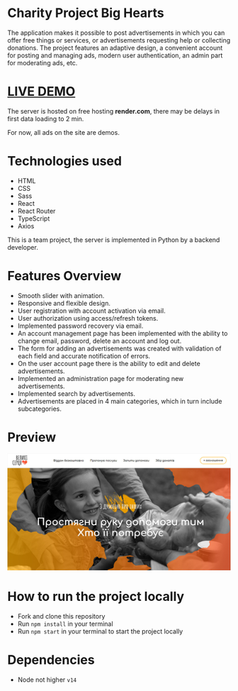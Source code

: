 # Charity Project Big Hearts
<p>The application makes it possible to post advertisements in which you can offer free things or services, or advertisements requesting help or collecting donations. The project features an adaptive design, a convenient account for posting and managing ads, modern user authentication, an admin part for moderating ads, etc.</p>

# [LIVE DEMO](https://velyki-sertsia.pp.ua/)
<p>The server is hosted on free hosting <b>render.com</b>, there may be delays in first data loading to 2 min.</p>
<p>For now, all ads on the site are demos.</p>

# Technologies used

<ul>
  <li>HTML</li>
  <li>CSS</li>
  <li>Sass</li>
  <li>React</li>
  <li>React Router</li>
  <li>TypeScript</li>
  <li>Axios</li>
</ul>

<p>This is a team project, the server is implemented in Python by a backend developer.</p>

# Features Overview

<ul>
  <li>Smooth slider with animation.</li>
  <li>Responsive and flexible design.</li>
  <li>User registration with account activation via email.</li>
  <li>User authorization using access/refresh tokens.</li>
  <li>Implemented password recovery via email.</li>
  <li>An account management page has been implemented with the ability to change email, password, delete an account and log out.</li>
  <li>The form for adding an advertisements was created with validation of each field and accurate notification of errors.</li>
  <li>On the user account page there is the ability to edit and delete advertisements.</li>
  <li>Implemented an administration page for moderating new advertisements.</li>
  <li>Implemented search by advertisements.</li>
  <li>Advertisements are placed in 4 main categories, which in turn include subcategories.</li>
</ul>

# Preview

<p align="center">
  <img src="https://github.com/vlkzmn/big_hearts/raw/main/public/img/preview.jpg" alt="Charity Project Big Hearts">
</p>

# How to run the project locally

- Fork and clone this repository
- Run `npm install` in your terminal
- Run `npm start` in your terminal to start the project locally

# Dependencies

- Node not higher `v14`
